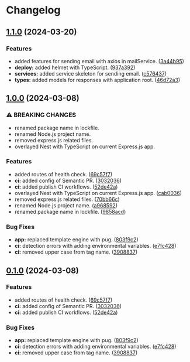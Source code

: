 # Changelog

## [1.1.0](https://github.com/hwakabh/6ow3idGirl/compare/6ow3idgirl-v1.0.0...6ow3idgirl-v1.1.0) (2024-03-20)


### Features

* added features for sending email with axios in mailService. ([3a44b95](https://github.com/hwakabh/6ow3idGirl/commit/3a44b9531f22f543d83e4cb15551b82571a0c7d3))
* **deploy:** added helmet with TypeScript. ([937a392](https://github.com/hwakabh/6ow3idGirl/commit/937a3923361f9b469f47fd60a24b9a1c34d19bac))
* **services:** added service skeleton for sending email. ([c576437](https://github.com/hwakabh/6ow3idGirl/commit/c5764371c9b3609329230b13cea43b5eae4be05e))
* **types:** added models for responses with application root. ([46d72a3](https://github.com/hwakabh/6ow3idGirl/commit/46d72a38df2b7081dee6a2f2565f8dcc726c7abe))

## [1.0.0](https://github.com/hwakabh/6ow3idGirl/compare/6ow3idgirl-v0.1.0...6ow3idgirl-v1.0.0) (2024-03-08)


### ⚠ BREAKING CHANGES

* renamed package name in lockfile.
* renamed Node.js project name.
* removed express.js related files.
* overlayed Nest with TypeScript on current Express.js app.

### Features

* added routes of health check. ([69c57f7](https://github.com/hwakabh/6ow3idGirl/commit/69c57f7f23a53b71021c6b899c2653a63c63109b))
* **ci:** added config of Semantic PR. ([3032036](https://github.com/hwakabh/6ow3idGirl/commit/30320360d92d776179c5a7bbb8efe3fb43778e76))
* **ci:** added publish CI workflows. ([52de42a](https://github.com/hwakabh/6ow3idGirl/commit/52de42af7f3de6fab9bed1dc05a7ea0cb4194499))
* overlayed Nest with TypeScript on current Express.js app. ([cab0036](https://github.com/hwakabh/6ow3idGirl/commit/cab0036f510d633292d0a7776a30e8f3f7e21477))
* removed express.js related files. ([70bb66c](https://github.com/hwakabh/6ow3idGirl/commit/70bb66c97154bb5d5d9f5c6a70109b63445d08a7))
* renamed Node.js project name. ([a968592](https://github.com/hwakabh/6ow3idGirl/commit/a968592b2e28e1f7ec55b5cb42d716a635c7e6e8))
* renamed package name in lockfile. ([9858acd](https://github.com/hwakabh/6ow3idGirl/commit/9858acd01ff3219d2a9313f1b277706b957dc07b))


### Bug Fixes

* **app:** replaced template engine with pug. ([803f9c2](https://github.com/hwakabh/6ow3idGirl/commit/803f9c2e44c2200e589cd60b81b8b03adffb567f))
* **ci:** detection errors with adding environmental variables. ([e7fc428](https://github.com/hwakabh/6ow3idGirl/commit/e7fc4285c4c5ee96d7a9ab01ce0fa749504af428))
* **ci:** removed upper case from tag name. ([3908837](https://github.com/hwakabh/6ow3idGirl/commit/3908837b9cb13bd676492f0bf6f643a70125e323))

## [0.1.0](https://github.com/hwakabh/6ow3idGirl/compare/low-mid-girl-v0.0.1...low-mid-girl-v0.1.0) (2024-03-08)


### Features

* added routes of health check. ([69c57f7](https://github.com/hwakabh/6ow3idGirl/commit/69c57f7f23a53b71021c6b899c2653a63c63109b))
* **ci:** added config of Semantic PR. ([3032036](https://github.com/hwakabh/6ow3idGirl/commit/30320360d92d776179c5a7bbb8efe3fb43778e76))
* **ci:** added publish CI workflows. ([52de42a](https://github.com/hwakabh/6ow3idGirl/commit/52de42af7f3de6fab9bed1dc05a7ea0cb4194499))


### Bug Fixes

* **app:** replaced template engine with pug. ([803f9c2](https://github.com/hwakabh/6ow3idGirl/commit/803f9c2e44c2200e589cd60b81b8b03adffb567f))
* **ci:** detection errors with adding environmental variables. ([e7fc428](https://github.com/hwakabh/6ow3idGirl/commit/e7fc4285c4c5ee96d7a9ab01ce0fa749504af428))
* **ci:** removed upper case from tag name. ([3908837](https://github.com/hwakabh/6ow3idGirl/commit/3908837b9cb13bd676492f0bf6f643a70125e323))
